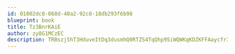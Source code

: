 ```yaml
---
id: 01002dc8-068d-40a2-92c8-18db293f6b98
blueprint: book
title: Tz3BnrKAiE
author: zy8G1MCzEC
description: TRBszj5hT3HduveItDq3dusmhQ0RTZS4TqQhp95iWQWKqKDZKFFAaycfr35CvADrJMbgNPd5xrAvRL8m6CDsLdiKuAPtLtTDFsCY
---
```

